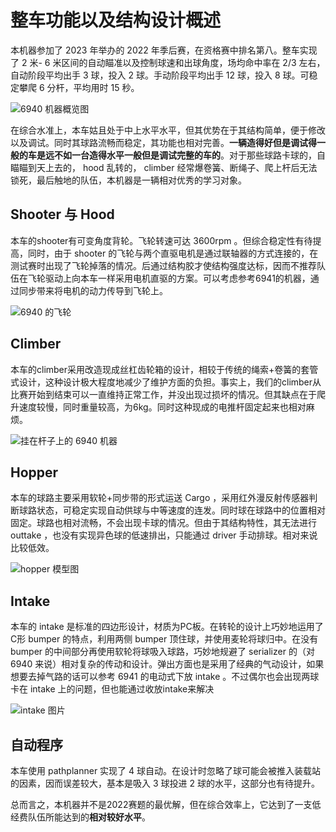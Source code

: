# 整车功能以及结构设计概述

本机器参加了 2023 年举办的 2022 年季后赛，在资格赛中排名第八。整车实现了 2 米- 6 米区间的自动瞄准以及控制球速和出球角度，场均命中率在 2/3 左右，自动阶段平均出手 3 球，投入 2 球。手动阶段平均出手 12 球，投入 8 球。可稳定攀爬 6 分杆，平均用时 15 秒。

![ 6940 机器概览图](https://s1.ax1x.com/2023/08/07/pPEg9PA.md.jpg "6940机器概览图")

在综合水准上，本车姑且处于中上水平水平，但其优势在于其结构简单，便于修改以及调试。同时其球路流畅而稳定，其功能也相对完善。**一辆造得好但是调试得一般的车是远不如一台造得水平一般但是调试完整的车的**。对于那些球路卡球的，自瞄瞄到天上去的， hood 乱转的， climber 经常爆卷簧、断绳子、爬上杆后无法锁死，最后触地的队伍，本机器是一辆相对优秀的学习对象。

## Shooter 与 Hood

本车的shooter有可变角度背轮。飞轮转速可达 3600rpm 。但综合稳定性有待提高，同时，由于 shooter 的飞轮与两个直驱电机是通过联轴器的方式连接的，在测试赛时出现了飞轮掉落的情况。后通过结构胶才使结构强度达标，因而不推荐队伍在飞轮驱动上向本车一样采用电机直驱的方案。可以考虑参考6941的机器，通过同步带来将电机的动力传导到飞轮上。

![ 6940 的飞轮](https://s1.ax1x.com/2023/08/07/pPERqvq.png " 6940 的飞轮")

## Climber

本车的climber采用改造现成丝杠齿轮箱的设计，相较于传统的绳索+卷簧的套管式设计，这种设计极大程度地减少了维护方面的负担。事实上，我们的climber从比赛开始到结束可以一直维持正常工作，并没出现过损坏的情况。但其缺点在于爬升速度较慢，同时重量较高，为6kg。同时这种现成的电推杆固定起来也相对麻烦。

![挂在杆子上的 6940 机器](https://r2.img.cdn.loliloli.net/19d48d1c0382158a62dfb072681f2190/2025/02/08/LIcJv.md.jpg "挂在杆子上的 6940 机器")

## Hopper

本车的球路主要采用软轮+同步带的形式运送 Cargo ，采用红外漫反射传感器判断球路状态，可稳定实现自动供球与中等速度的连发。同时球在球路中的位置相对固定。球路也相对流畅，不会出现卡球的情况。但由于其结构特性，其无法进行 outtake ，也没有实现异色球的低速排出，只能通过 driver 手动排球。相对来说比较低效。

![ hopper 模型图](https://s1.ax1x.com/2023/08/07/pPERzaF.png " hopper 模型图")

## Intake

本车的 intake 是标准的四边形设计，材质为PC板。在转轮的设计上巧妙地运用了C形 bumper 的特点，利用两侧 bumper 顶住球，并使用麦轮将球归中。在没有 bumper 的中间部分再使用软轮将球吸入球路，巧妙地规避了 serializer 的（对 6940 来说）相对复杂的传动和设计。弹出方面也是采用了经典的气动设计，如果想要去掉气路的话可以参考 6941 的电动式下放 intake 。不过偶尔也会出现两球卡在 intake 上的问题，但也能通过收放intake来解决

![ intake 图片](https://r2.img.cdn.loliloli.net/19d48d1c0382158a62dfb072681f2190/2025/02/08/LI4TQ.md.jpg " intake 图片")

## 自动程序

本车使用 pathplanner 实现了 4 球自动。在设计时忽略了球可能会被推入装载站的因素，因而误差较大，基本是吸入 3 球投进 2 球的水平，这部分也有待提升。

总而言之，本机器并不是2022赛题的最优解，但在综合效率上，它达到了一支低经费队伍所能达到的**相对较好水平**。
